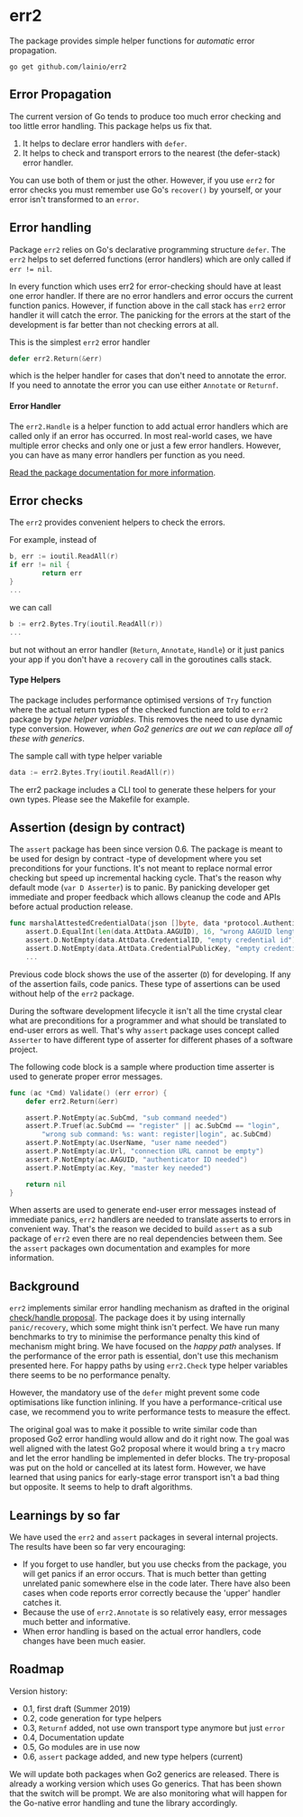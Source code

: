 # err2

The package provides simple helper functions for _automatic_ error propagation.

`go get github.com/lainio/err2`


## Error Propagation

The current version of Go tends to produce too much error checking and too little error handling. This package helps us fix that.
1. It helps to declare error handlers with `defer`.
2. It helps to check and transport errors to the nearest (the defer-stack) error handler. 

You can use both of them or just the other. However, if you use `err2` for error checks you must remember use Go's `recover()` by yourself, or your error isn't transformed to an `error`.

## Error handling

Package `err2` relies on Go's declarative programming structure `defer`. The `err2` helps to set deferred functions (error handlers) which are only called if `err != nil`.

In every function which uses err2 for error-checking should have at least one error handler. If there are no error handlers and error occurs the current function panics. However, if function above in the call stack has `err2` error handler it will catch the error. The panicking for the errors at the start of the development is far better than not checking errors at all.

This is the simplest `err2` error handler
```go
defer err2.Return(&err)
```
which is the helper handler for cases that don't need to annotate the error. If you need to annotate the error you can use either `Annotate` or `Returnf`.

#### Error Handler
The `err2.Handle` is a helper function to add actual error handlers which are called only if an error has occurred. In most real-world cases, we have multiple error checks and only one or just a few error handlers. However, you can have as many error handlers per function as you need.

[Read the package documentation for more information](https://pkg.go.dev/github.com/lainio/err2).

## Error checks

The `err2` provides convenient helpers to check the errors.

For example, instead of
```go
b, err := ioutil.ReadAll(r)
if err != nil {
        return err
}
...
```
we can call
```go
b := err2.Bytes.Try(ioutil.ReadAll(r))
...
```

but not without an error handler (`Return`, `Annotate`, `Handle`) or it just panics your app if you don't have a `recovery` call in the goroutines calls stack.


#### Type Helpers

The package includes performance optimised versions of `Try` function where the actual return types of the checked function are told to `err2` package by *type helper variables*. This removes the need to use dynamic type conversion. However, *when Go2 generics are out we can replace all of these with generics*.

The sample call with type helper variable
```go
data := err2.Bytes.Try(ioutil.ReadAll(r))
```
The err2 package includes a CLI tool to generate these helpers for your own types. Please see the Makefile for example.

## Assertion (design by contract)

The `assert` package has been since version 0.6. The package is meant to be used for design by contract -type of development where you set preconditions for your functions. It's not meant to replace normal error checking but speed up incremental hacking cycle. That's the reason why default mode (`var D Asserter`) is to panic. By panicking developer get immediate and proper feedback which allows cleanup the code and APIs before actual production release.

```go
func marshalAttestedCredentialData(json []byte, data *protocol.AuthenticatorData) []byte {
	assert.D.EqualInt(len(data.AttData.AAGUID), 16, "wrong AAGUID length")
	assert.D.NotEmpty(data.AttData.CredentialID, "empty credential id")
	assert.D.NotEmpty(data.AttData.CredentialPublicKey, "empty credential public key")
	...
```

Previous code block shows the use of the asserter (`D`) for developing. If any of the assertion fails, code panics. These type of assertions can be used without help of the `err2` package.

During the software development lifecycle it isn't all the time crystal clear what are preconditions for a programmer and what should be translated to end-user errors as well. That's why `assert` package uses concept called `Asserter` to have different type of asserter for different phases of a software project.

The following code block is a sample where production time asserter is used to generate proper error messages.

```go
func (ac *Cmd) Validate() (err error) {
	defer err2.Return(&err)

	assert.P.NotEmpty(ac.SubCmd, "sub command needed")
	assert.P.Truef(ac.SubCmd == "register" || ac.SubCmd == "login",
		"wrong sub command: %s: want: register|login", ac.SubCmd)
	assert.P.NotEmpty(ac.UserName, "user name needed")
	assert.P.NotEmpty(ac.Url, "connection URL cannot be empty")
	assert.P.NotEmpty(ac.AAGUID, "authenticator ID needed")
	assert.P.NotEmpty(ac.Key, "master key needed")

	return nil
}
```

When asserts are used to generate end-user error messages instead of immediate panics, `err2` handlers are needed to translate asserts to errors in convenient way. That's the reason we decided to build `assert` as a sub package of `err2` even there are no real dependencies between them. See the `assert` packages own documentation and examples for more information.

## Background
`err2` implements similar error handling mechanism as drafted in the original [check/handle proposal](https://go.googlesource.com/proposal/+/master/design/go2draft-error-handling-overview.md). The package does it by using internally `panic/recovery`, which some might think isn't perfect. We have run many benchmarks to try to minimise the performance penalty this kind of mechanism might bring. We have focused on the _happy path_ analyses. If the performance of the error path is essential, don't use this mechanism presented here. For happy paths by using `err2.Check` type helper variables there seems to be no performance penalty.

However, the mandatory use of the `defer` might prevent some code optimisations like function inlining. If you have a performance-critical use case, we recommend you to write performance tests to measure the effect.

The original goal was to make it possible to write similar code than proposed Go2 error handling would allow and do it right now. The goal was well aligned with the latest Go2 proposal where it would bring a `try` macro and let the error handling be implemented in defer blocks. The try-proposal was put on the hold or cancelled at its latest form. However, we have learned that using panics for early-stage error transport isn't a bad thing but opposite. It seems to help to draft algorithms.

## Learnings by so far

We have used the `err2` and `assert` packages in several internal projects. The results have been so far very encouraging:

- If you forget to use handler, but you use checks from the package, you will get panics if an error occurs. That is much better than getting unrelated panic somewhere else in the code later. There have also been cases when code reports error correctly because the 'upper' handler catches it.
- Because the use of `err2.Annotate` is so relatively easy, error messages much better and informative.
- When error handling is based on the actual error handlers, code changes have been much easier.

## Roadmap

Version history:
- 0.1, first draft (Summer 2019)
- 0.2, code generation for type helpers
- 0.3, `Returnf` added, not use own transport type anymore but just `error`
- 0.4, Documentation update
- 0.5, Go modules are in use now
- 0.6, `assert` package added, and new type helpers (current)


We will update both packages when Go2 generics are released. There is already a working version which uses Go generics. That has been shown that the switch will be prompt. We are also monitoring what will happen for the Go-native error handling and tune the library accordingly.
